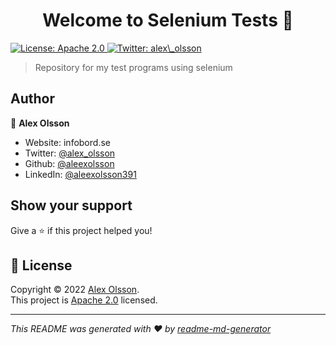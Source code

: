 <h1 align="center">Welcome to Selenium Tests 👋</h1>
<p>
  <a href="http://www.apache.org/licenses/" target="_blank">
    <img alt="License: Apache 2.0" src="https://img.shields.io/badge/License-Apache 2.0-yellow.svg" />
  </a>
  <a href="https://twitter.com/alex_olsson" target="_blank">
    <img alt="Twitter: alex\_olsson" src="https://img.shields.io/twitter/follow/alex\_olsson.svg?style=social" />
  </a>
</p>

> Repository for my test programs using selenium

## Author

👤 **Alex Olsson**

* Website: infobord.se
* Twitter: [@alex\_olsson](https://twitter.com/alex\_olsson)
* Github: [@aleexolsson](https://github.com/aleexolsson)
* LinkedIn: [@aleexolsson391](https://linkedin.com/in/aleexolsson391)

## Show your support

Give a ⭐️ if this project helped you!

## 📝 License

Copyright © 2022 [Alex Olsson](https://github.com/aleexolsson).<br />
This project is [Apache 2.0](http://www.apache.org/licenses/) licensed.

***
_This README was generated with ❤️ by [readme-md-generator](https://github.com/kefranabg/readme-md-generator)_